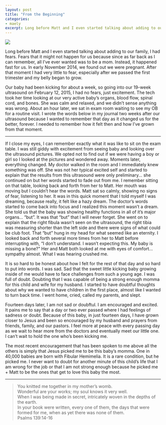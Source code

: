 ```yaml
---
layout: post
title: "From the Beginning"
categories:
- maely
excerpt: Long before Matt and I even started talking about adding to our family, I had fears. Fears that it might not happen for us because as far back as I can remember, all I’ve ever wanted was to be a mom. Instead, it happened fast for us. In early November 2014, we found out we were pregnant. After that moment I had very little to fear, especially after we passed the first trimester and my belly began to grow.
---
```

![](http://mattborn.s3.amazonaws.com/mattmeg/blog/124.jpg)

Long before Matt and I even started talking about adding to our family, I had fears. Fears that it might not happen for us because since as far back as I can remember, all I’ve ever wanted was to be a mom. Instead, it happened fast for us. In early November 2014, we found out we were pregnant. After that moment I had very little to fear, especially after we passed the first trimester and my belly began to grow.

Our baby had been kicking for about a week, so going into our 19-week ultrasound on February 12, 2015, I had no fears, just excitement. The tech took her time looking at our very active baby’s organs, blood flow, spinal cord, and bones. She was calm and relaxed, and we didn’t sense anything was wrong. About an hour later, we sat in exam room waiting to see my OB for a routine visit. I wrote the words below in my journal two weeks after our ultrasound because I wanted to remember that day as it changed us for the better, forever. I needed to remember how it felt then and how I’ve grown from that moment.

---

If I close my eyes, I can remember exactly what it was like to sit on the exam table. I was still giddy with excitement from seeing baby and looking over the ultrasound pictures. We opted not to find out if we were having a boy or girl so I looked at the pictures and wondered away. Moments later, everything changed. My doctor walked in the room and I immediately knew something was off. She was not her typical excited self and started to explain that the results from this ultrasound were only preliminary... she continued on but her words started to fade out from me. I remember sitting on that table, looking back and forth from her to Matt. Her mouth was moving but I couldn’t hear the words. Matt sat so calmly, showing no signs of fear, listening to her. It was in this quick moment that I told myself I was dreaming, because really, it felt like a hazy dream. The doctor’s words started to come back into focus and I realized this moment wasn’t a dream. She told us that the baby was showing healthy functions in all of it’s major organs... “but”. It was that “but” that I will never forget. She went on to explain that the right fibula wasn’t seen on the ultrasound, the right tibia was measuring shorter than the left side and there were signs of what could be club foot. That “but” hung in my head for what seemed like an eternity. I looked back and forth several more times from her to Matt before interrupting with, “I don’t understand. I wasn’t expecting this. My baby is missing a bone?” Her and Matt both looked at me with eyes of comfort... sympathy almost. What I was hearing crushed me.

It is so hard to be honest about how I felt for the rest of that day and so hard to put into words. I was sad. Sad that the sweet little kicking baby growing inside of me would have to face challenges from such a young age. I was full of doubt. Doubting that I was capable of being a strong enough momma for this child and wife for my husband. I started to have doubtful thoughts about why we wanted to have children in the first place, almost like I wanted to turn back time. I went home, cried, called my parents, and slept.

Fourteen days later, I am not sad or doubftul. I am encouraged and excited. It pains me to say that a day or two ever passed where I had feelings of sadness or doubt. Because of this baby, in just fourteen days, I have grown closer to Jesus and been so encouraged by my husband and prayers from friends, family, and our pastors. I feel more at peace with every passing day as we wait to hear more from the doctors and eventually meet our little one. I can’t wait to hold the one who’s been kicking me.

The most recent encouragement that has been spoken to me above all the others is simply that Jesus picked me to be this baby’s momma. One in 40,000 babies are born with Fibular Hemimelia. It is a rare condition, but he picked me. I never want to doubt for another minute of this child’s life that I am wrong for the job or that I am not strong enough because he picked me + Matt to be the ones that get to love this baby the most.

---

> You knitted me together in my mother’s womb.<br>
Wonderful are your works; my soul knows it very well.<br>
When I was being made in secret, intricately woven in the depths of the earth.<br>
In your book were written, every one of them, the days that were formed for me, when as yet there was none of them.<br>
Psalms 139:14-16